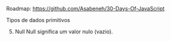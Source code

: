 Roadmap: https://github.com/Asabeneh/30-Days-Of-JavaScript



Tipos de dados primitivos

5) Null
  Null significa um valor nulo (vazio).